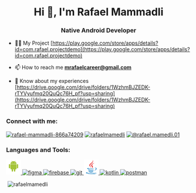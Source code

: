 <h1 align="center">Hi 👋, I'm Rafael Mammadli</h1>
<h3 align="center">Native Android Developer</h3>

- 👨‍💻 My Project [https://play.google.com/store/apps/details?id=com.rafael.projectdemo](https://play.google.com/store/apps/details?id=com.rafael.projectdemo)

- 📫 How to reach me **mrafaelcareer@gmail.com**

- 📄 Know about my experiences [https://drive.google.com/drive/folders/1WzhmBJZEDK-rTYVyufmq20QuQc76H_pf?usp=sharing](https://drive.google.com/drive/folders/1WzhmBJZEDK-rTYVyufmq20QuQc76H_pf?usp=sharing)

<h3 align="left">Connect with me:</h3>
<p align="left">
<a href="https://linkedin.com/in/rafael-mammadli-866a74209" target="blank"><img align="center" src="https://raw.githubusercontent.com/rahuldkjain/github-profile-readme-generator/master/src/images/icons/Social/linked-in-alt.svg" alt="rafael-mammadli-866a74209" height="30" width="40" /></a>
<a href="https://instagram.com/rafaelmamedli" target="blank"><img align="center" src="https://raw.githubusercontent.com/rahuldkjain/github-profile-readme-generator/master/src/images/icons/Social/instagram.svg" alt="rafaelmamedli" height="30" width="40" /></a>
<a href="https://medium.com/@rafael.mamedli.01" target="blank"><img align="center" src="https://raw.githubusercontent.com/rahuldkjain/github-profile-readme-generator/master/src/images/icons/Social/medium.svg" alt="@rafael.mamedli.01" height="30" width="40" /></a>
</p>

<h3 align="left">Languages and Tools:</h3>
<p align="left"> <a href="https://developer.android.com" target="_blank" rel="noreferrer"> <img src="https://raw.githubusercontent.com/devicons/devicon/master/icons/android/android-original-wordmark.svg" alt="android" width="40" height="40"/> </a> <a href="https://www.figma.com/" target="_blank" rel="noreferrer"> <img src="https://www.vectorlogo.zone/logos/figma/figma-icon.svg" alt="figma" width="40" height="40"/> </a> <a href="https://firebase.google.com/" target="_blank" rel="noreferrer"> <img src="https://www.vectorlogo.zone/logos/firebase/firebase-icon.svg" alt="firebase" width="40" height="40"/> </a> <a href="https://git-scm.com/" target="_blank" rel="noreferrer"> <img src="https://www.vectorlogo.zone/logos/git-scm/git-scm-icon.svg" alt="git" width="40" height="40"/> </a> <a href="https://www.java.com" target="_blank" rel="noreferrer"> <img src="https://raw.githubusercontent.com/devicons/devicon/master/icons/java/java-original.svg" alt="java" width="40" height="40"/> </a> <a href="https://kotlinlang.org" target="_blank" rel="noreferrer"> <img src="https://www.vectorlogo.zone/logos/kotlinlang/kotlinlang-icon.svg" alt="kotlin" width="40" height="40"/> </a> <a href="https://postman.com" target="_blank" rel="noreferrer"> <img src="https://www.vectorlogo.zone/logos/getpostman/getpostman-icon.svg" alt="postman" width="40" height="40"/> </a> </p>

<p>&nbsp;<img align="center" src="https://github-readme-stats.vercel.app/api?username=rafaelmamedli&show_icons=true&locale=en" alt="rafaelmamedli" /></p>
